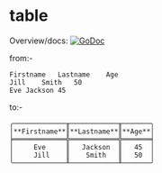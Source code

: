 # table

Overview/docs: [![GoDoc](https://godoc.org/github.com/splace/table?status.svg)](https://godoc.org/github.com/splace/table)

from:-

    Firstname   Lastname    Age
    Jill    Smith   50
    Eve Jackson 45

to:-

    ╭─────────────╥────────────╥───────╮
    │**Firstname**║**Lastname**║**Age**│
    ╞═════════════╬════════════╬═══════╡
    │     Eve     ║   Jackson  ║   45  │
    │     Jill    ║    Smith   ║   50  │
    ╰─────────────╨────────────╨───────╯
